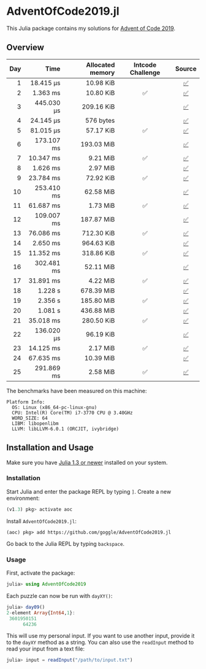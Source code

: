 # AdventOfCode2019.jl

This Julia package contains my solutions for [Advent of Code 2019](https://adventofcode.com/2019/).


## Overview

| Day | Time | Allocated memory | Intcode Challenge | Source |
|----:|-----:|-----------------:|:-----------------:|:------:|
| 1 | 18.415 μs | 10.98 KiB | | [:white_check_mark:](https://github.com/goggle/AdventOfCode2019.jl/blob/master/src/day01/day01.jl) |
| 2 | 1.363 ms | 10.80 KiB | :white_check_mark: | [:white_check_mark:](https://github.com/goggle/AdventOfCode2019.jl/blob/master/src/day02/day02.jl) |
| 3 | 445.030 μs | 209.16 KiB | | [:white_check_mark:](https://github.com/goggle/AdventOfCode2019.jl/blob/master/src/day03/day03.jl) |
| 4 | 24.145 μs | 576 bytes | | [:white_check_mark:](https://github.com/goggle/AdventOfCode2019.jl/blob/master/src/day04/day04.jl) |
| 5 | 81.015 μs | 57.17 KiB | :white_check_mark: | [:white_check_mark:](https://github.com/goggle/AdventOfCode2019.jl/blob/master/src/day05/day05.jl) |
| 6 | 173.107 ms | 193.03 MiB | | [:white_check_mark:](https://github.com/goggle/AdventOfCode2019.jl/blob/master/src/day06/day06.jl) |
| 7 | 10.347 ms | 9.21 MiB | :white_check_mark: | [:white_check_mark:](https://github.com/goggle/AdventOfCode2019.jl/blob/master/src/day07/day07.jl) |
| 8 | 1.626 ms | 2.97 MiB | | [:white_check_mark:](https://github.com/goggle/AdventOfCode2019.jl/blob/master/src/day08/day08.jl) |
| 9 | 23.784 ms | 72.92 KiB | :white_check_mark: | [:white_check_mark:](https://github.com/goggle/AdventOfCode2019.jl/blob/master/src/day09/day09.jl) |
| 10 | 253.410 ms | 62.58 MiB | | [:white_check_mark:](https://github.com/goggle/AdventOfCode2019.jl/blob/master/src/day10/day10.jl) |
| 11 | 61.687 ms | 1.73 MiB | :white_check_mark: | [:white_check_mark:](https://github.com/goggle/AdventOfCode2019.jl/blob/master/src/day11/day11.jl) |
| 12 | 109.007 ms | 187.87 MiB | | [:white_check_mark:](https://github.com/goggle/AdventOfCode2019.jl/blob/master/src/day12/day12.jl) |
| 13 | 76.086 ms | 712.30 KiB | :white_check_mark: | [:white_check_mark:](https://github.com/goggle/AdventOfCode2019.jl/blob/master/src/day13/day13.jl) |
| 14 | 2.650 ms | 964.63 KiB | | [:white_check_mark:](https://github.com/goggle/AdventOfCode2019.jl/blob/master/src/day14/day14.jl) |
| 15 | 11.352 ms | 318.86 KiB | :white_check_mark: | [:white_check_mark:](https://github.com/goggle/AdventOfCode2019.jl/blob/master/src/day15/day15.jl) |
| 16 | 302.481 ms | 52.11 MiB | | [:white_check_mark:](https://github.com/goggle/AdventOfCode2019.jl/blob/master/src/day16/day16.jl) |
| 17 | 31.891 ms | 4.22 MiB | :white_check_mark: | [:white_check_mark:](https://github.com/goggle/AdventOfCode2019.jl/blob/master/src/day17/day17.jl) |
| 18 | 1.228 s | 678.39 MiB | | [:white_check_mark:](https://github.com/goggle/AdventOfCode2019.jl/blob/master/src/day18/day18.jl) |
| 19 | 2.356 s | 185.80 MiB | :white_check_mark: | [:white_check_mark:](https://github.com/goggle/AdventOfCode2019.jl/blob/master/src/day19/day19.jl) |
| 20 | 1.081 s | 436.88 MiB | | [:white_check_mark:](https://github.com/goggle/AdventOfCode2019.jl/blob/master/src/day20/day20.jl) |
| 21 | 35.018 ms | 280.50 KiB | :white_check_mark: | [:white_check_mark:](https://github.com/goggle/AdventOfCode2019.jl/blob/master/src/day21/day21.jl) |
| 22 | 136.020 μs | 96.19 KiB | | [:white_check_mark:](https://github.com/goggle/AdventOfCode2019.jl/blob/master/src/day22/day22.jl) |
| 23 | 14.125 ms | 2.17 MiB | :white_check_mark: | [:white_check_mark:](https://github.com/goggle/AdventOfCode2019.jl/blob/master/src/day23/day23.jl) |
| 24 | 67.635 ms | 10.39 MiB | | [:white_check_mark:](https://github.com/goggle/AdventOfCode2019.jl/blob/master/src/day24/day24.jl) |
| 25 | 291.869 ms | 2.58 MiB | :white_check_mark: | [:white_check_mark:](https://github.com/goggle/AdventOfCode2019.jl/blob/master/src/day25/day25.jl) |


The benchmarks have been measured on this machine:
```
Platform Info:
  OS: Linux (x86_64-pc-linux-gnu)
  CPU: Intel(R) Core(TM) i7-3770 CPU @ 3.40GHz
  WORD_SIZE: 64
  LIBM: libopenlibm
  LLVM: libLLVM-6.0.1 (ORCJIT, ivybridge)
```


## Installation and Usage

Make sure you have [Julia 1.3 or newer](https://julialang.org/downloads/)
installed on your system.


### Installation

Start Julia and enter the package REPL by typing `]`. Create a new
environment:
```julia
(v1.3) pkg> activate aoc
```

Install `AdventOfCode2019.jl`:
```
(aoc) pkg> add https://github.com/goggle/AdventOfCode2019.jl
```

Go back to the Julia REPL by typing `backspace`.


### Usage

First, activate the package:
```julia
julia> using AdventOfCode2019
```

Each puzzle can now be run with `dayXY()`:
```julia
julia> day09()
2-element Array{Int64,1}:
 3601950151
      64236
```

This will use my personal input. If you want to use another input, provide it
to the `dayXY` method as a string. You can also use the `readInput` method
to read your input from a text file:
```julia
julia> input = readInput("/path/to/input.txt")
```

